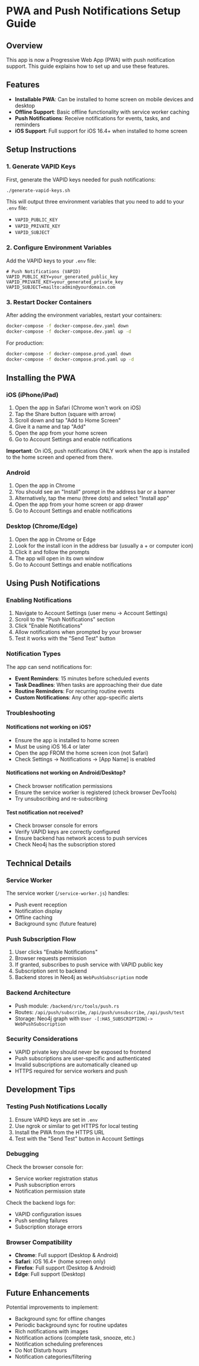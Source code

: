 # PWA and Push Notifications Setup Guide

## Overview

This app is now a Progressive Web App (PWA) with push notification support. This guide explains how to set up and use these features.

## Features

- **Installable PWA**: Can be installed to home screen on mobile devices and desktop
- **Offline Support**: Basic offline functionality with service worker caching
- **Push Notifications**: Receive notifications for events, tasks, and reminders
- **iOS Support**: Full support for iOS 16.4+ when installed to home screen

## Setup Instructions

### 1. Generate VAPID Keys

First, generate the VAPID keys needed for push notifications:

```bash
./generate-vapid-keys.sh
```

This will output three environment variables that you need to add to your `.env` file:
- `VAPID_PUBLIC_KEY`
- `VAPID_PRIVATE_KEY`
- `VAPID_SUBJECT`

### 2. Configure Environment Variables

Add the VAPID keys to your `.env` file:

```env
# Push Notifications (VAPID)
VAPID_PUBLIC_KEY=your_generated_public_key
VAPID_PRIVATE_KEY=your_generated_private_key
VAPID_SUBJECT=mailto:admin@yourdomain.com
```

### 3. Restart Docker Containers

After adding the environment variables, restart your containers:

```bash
docker-compose -f docker-compose.dev.yaml down
docker-compose -f docker-compose.dev.yaml up -d
```

For production:
```bash
docker-compose -f docker-compose.prod.yaml down
docker-compose -f docker-compose.prod.yaml up -d
```

## Installing the PWA

### iOS (iPhone/iPad)

1. Open the app in Safari (Chrome won't work on iOS)
2. Tap the Share button (square with arrow)
3. Scroll down and tap "Add to Home Screen"
4. Give it a name and tap "Add"
5. Open the app from your home screen
6. Go to Account Settings and enable notifications

**Important**: On iOS, push notifications ONLY work when the app is installed to the home screen and opened from there.

### Android

1. Open the app in Chrome
2. You should see an "Install" prompt in the address bar or a banner
3. Alternatively, tap the menu (three dots) and select "Install app"
4. Open the app from your home screen or app drawer
5. Go to Account Settings and enable notifications

### Desktop (Chrome/Edge)

1. Open the app in Chrome or Edge
2. Look for the install icon in the address bar (usually a + or computer icon)
3. Click it and follow the prompts
4. The app will open in its own window
5. Go to Account Settings and enable notifications

## Using Push Notifications

### Enabling Notifications

1. Navigate to Account Settings (user menu → Account Settings)
2. Scroll to the "Push Notifications" section
3. Click "Enable Notifications"
4. Allow notifications when prompted by your browser
5. Test it works with the "Send Test" button

### Notification Types

The app can send notifications for:
- **Event Reminders**: 15 minutes before scheduled events
- **Task Deadlines**: When tasks are approaching their due date
- **Routine Reminders**: For recurring routine events
- **Custom Notifications**: Any other app-specific alerts

### Troubleshooting

#### Notifications not working on iOS?
- Ensure the app is installed to home screen
- Must be using iOS 16.4 or later
- Open the app FROM the home screen icon (not Safari)
- Check Settings → Notifications → [App Name] is enabled

#### Notifications not working on Android/Desktop?
- Check browser notification permissions
- Ensure the service worker is registered (check browser DevTools)
- Try unsubscribing and re-subscribing

#### Test notification not received?
- Check browser console for errors
- Verify VAPID keys are correctly configured
- Ensure backend has network access to push services
- Check Neo4j has the subscription stored

## Technical Details

### Service Worker

The service worker (`/service-worker.js`) handles:
- Push event reception
- Notification display
- Offline caching
- Background sync (future feature)

### Push Subscription Flow

1. User clicks "Enable Notifications"
2. Browser requests permission
3. If granted, subscribes to push service with VAPID public key
4. Subscription sent to backend
5. Backend stores in Neo4j as `WebPushSubscription` node

### Backend Architecture

- Push module: `/backend/src/tools/push.rs`
- Routes: `/api/push/subscribe`, `/api/push/unsubscribe`, `/api/push/test`
- Storage: Neo4j graph with `User -[:HAS_SUBSCRIPTION]-> WebPushSubscription`

### Security Considerations

- VAPID private key should never be exposed to frontend
- Push subscriptions are user-specific and authenticated
- Invalid subscriptions are automatically cleaned up
- HTTPS required for service workers and push

## Development Tips

### Testing Push Notifications Locally

1. Ensure VAPID keys are set in `.env`
2. Use ngrok or similar to get HTTPS for local testing
3. Install the PWA from the HTTPS URL
4. Test with the "Send Test" button in Account Settings

### Debugging

Check the browser console for:
- Service worker registration status
- Push subscription errors
- Notification permission state

Check the backend logs for:
- VAPID configuration issues
- Push sending failures
- Subscription storage errors

### Browser Compatibility

- **Chrome**: Full support (Desktop & Android)
- **Safari**: iOS 16.4+ (home screen only)
- **Firefox**: Full support (Desktop & Android)
- **Edge**: Full support (Desktop)

## Future Enhancements

Potential improvements to implement:
- Background sync for offline changes
- Periodic background sync for routine updates
- Rich notifications with images
- Notification actions (complete task, snooze, etc.)
- Notification scheduling preferences
- Do Not Disturb hours
- Notification categories/filtering
